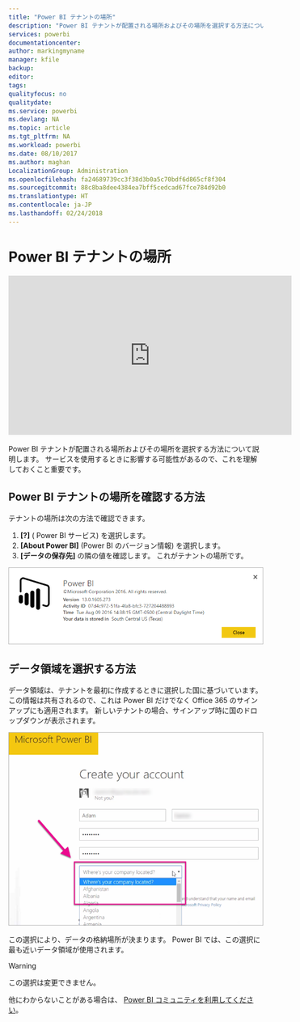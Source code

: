 ```yaml
---
title: "Power BI テナントの場所"
description: "Power BI テナントが配置される場所およびその場所を選択する方法について説明します。 サービスを使用するときに影響する可能性があるので、これを理解しておくこと重要です。"
services: powerbi
documentationcenter: 
author: markingmyname
manager: kfile
backup: 
editor: 
tags: 
qualityfocus: no
qualitydate: 
ms.service: powerbi
ms.devlang: NA
ms.topic: article
ms.tgt_pltfrm: NA
ms.workload: powerbi
ms.date: 08/10/2017
ms.author: maghan
LocalizationGroup: Administration
ms.openlocfilehash: fa24689739cc3f38d3b0a5c70bdf6d865cf8f304
ms.sourcegitcommit: 88c8ba8dee4384ea7bff5cedcad67fce784d92b0
ms.translationtype: HT
ms.contentlocale: ja-JP
ms.lasthandoff: 02/24/2018
---
```

# <a name="where-is-my-power-bi-tenant-located"></a>Power BI テナントの場所
<iframe width="560" height="315" src="https://www.youtube.com/embed/0fOxaHJPvdM?showinfo=0" frameborder="0" allowfullscreen></iframe>

Power BI テナントが配置される場所およびその場所を選択する方法について説明します。 サービスを使用するときに影響する可能性があるので、これを理解しておくこと重要です。

## <a name="how-to-determine-where-your-power-bi-tenant-is-located"></a>Power BI テナントの場所を確認する方法
テナントの場所は次の方法で確認できます。

1. **[?]** ( Power BI サービス) を選択します。
2. **[About Power BI]** (Power BI のバージョン情報) を選択します。
3. **[データの保存先]** の隣の値を確認します。 これがテナントの場所です。

![](media/service-admin-where-is-my-tenant-located/power-bi-data-region.png)

## <a name="how-the-data-region-is-selected"></a>データ領域を選択する方法
データ領域は、テナントを最初に作成するときに選択した国に基づいています。 この情報は共有されるので、これは Power BI だけでなく Office 365 のサインアップにも適用されます。 新しいテナントの場合、サインアップ時に国のドロップダウンが表示されます。

![](media/service-admin-where-is-my-tenant-located/sign-up-country-selection.png)

この選択により、データの格納場所が決まります。 Power BI では、この選択に最も近いデータ領域が使用されます。

> [!WARNING]
> この選択は変更できません。
> 
> 

他にわからないことがある場合は、 [Power BI コミュニティを利用してください](http://community.powerbi.com/)。

